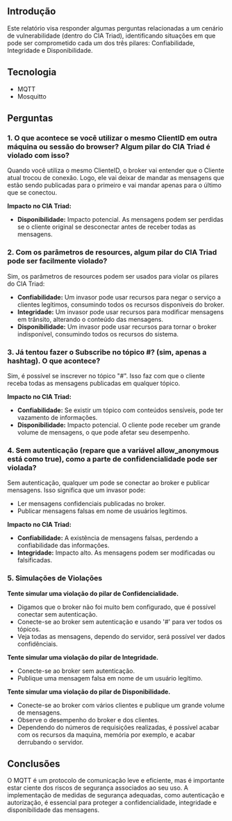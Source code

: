 ## Introdução

Este relatório visa responder algumas perguntas relacionadas a um cenário de vulnerabilidade (dentro do CIA Triad), identificando situações em que pode ser comprometido cada um dos três pilares: Confiabilidade, Integridade e Disponibilidade.

## Tecnologia

* MQTT
* Mosquitto

## Perguntas

### 1. **O que acontece se você utilizar o mesmo ClientID em outra máquina ou sessão do browser? Algum pilar do CIA Triad é violado com isso?**

Quando você utiliza o mesmo ClienteID, o broker vai entender que o Cliente atual trocou de conexão. Logo, ele vai deixar de mandar as mensagens que estão sendo publicadas para o primeiro e vai mandar apenas para o último que se conectou.

**Impacto no CIA Triad:**

* **Disponibilidade:** Impacto potencial. As mensagens podem ser perdidas se o cliente original se desconectar antes de receber todas as mensagens.

### 2. **Com os parâmetros de resources, algum pilar do CIA Triad pode ser facilmente violado?**

Sim, os parâmetros de resources podem ser usados para violar os pilares do CIA Triad:

* **Confiabilidade:** Um invasor pode usar recursos para negar o serviço a clientes legítimos, consumindo todos os recursos disponíveis do broker.
* **Integridade:** Um invasor pode usar recursos para modificar mensagens em trânsito, alterando o conteúdo das mensagens.
* **Disponibilidade:** Um invasor pode usar recursos para tornar o broker indisponível, consumindo todos os recursos do sistema.

### 3. **Já tentou fazer o Subscribe no tópico #? (sim, apenas a hashtag). O que acontece?**

Sim, é possível se inscrever no tópico "#". Isso faz com que o cliente receba todas as mensagens publicadas em qualquer tópico.

**Impacto no CIA Triad:**

* **Confiabilidade:** Se existir um tópico com conteúdos sensíveis, pode ter vazamento de informações.
* **Disponibilidade:** Impacto potencial. O cliente pode receber um grande volume de mensagens, o que pode afetar seu desempenho.

### 4. **Sem autenticação (repare que a variável allow_anonymous está como true), como a parte de confidencialidade pode ser violada?**

Sem autenticação, qualquer um pode se conectar ao broker e publicar mensagens. Isso significa que um invasor pode:

* Ler mensagens confidenciais publicadas no broker.
* Publicar mensagens falsas em nome de usuários legítimos.

**Impacto no CIA Triad:**

* **Confiabilidade:** A existência de mensagens falsas, perdendo a confiabilidade das informações.
* **Integridade:** Impacto alto. As mensagens podem ser modificadas ou falsificadas.

### 5. Simulações de Violações

**Tente simular uma violação do pilar de Confidencialidade.**

* Digamos que o broker não foi muito bem configurado, que é possível conectar sem autenticação.
* Conecte-se ao broker sem autenticação e usando '#' para ver todos os tópicos.
* Veja todas as mensagens, dependo do servidor, será possível ver dados confidênciais.

**Tente simular uma violação do pilar de Integridade.**

* Conecte-se ao broker sem autenticação.
* Publique uma mensagem falsa em nome de um usuário legítimo.

**Tente simular uma violação do pilar de Disponibilidade.**

* Conecte-se ao broker com vários clientes e publique um grande volume de mensagens.
* Observe o desempenho do broker e dos clientes.
* Dependendo do números de requisições realizadas, é possível acabar com os recursos da maquina, memória por exemplo, e acabar derrubando o servidor.

## Conclusões

O MQTT é um protocolo de comunicação leve e eficiente, mas é importante estar ciente dos riscos de segurança associados ao seu uso. A implementação de medidas de segurança adequadas, como autenticação e autorização, é essencial para proteger a confidencialidade, integridade e disponibilidade das mensagens.